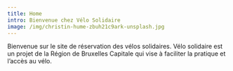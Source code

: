 ```yaml
---
title: Home
intro: Bienvenue chez Vélo Solidaire
image: /img/christin-hume-zbuh21c9ark-unsplash.jpg
---
```

Bienvenue sur le site de réservation des vélos solidaires. Vélo solidaire est un projet de la Région de Bruxelles Capitale qui vise à faciliter la pratique et l’accès au vélo.
